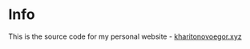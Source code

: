 # Info

This is the source code for my personal website - [kharitonovoegor.xyz](https://kharitonovegor.xyz/)